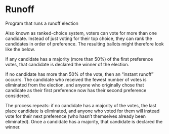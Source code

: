 # Runoff
Program that runs a runoff election

Also known as ranked-choice system, voters can vote for more than one candidate. Instead of just voting for their top choice, they can rank the candidates in order of preference. The resulting ballots might therefore look like the below.

If any candidate has a majority (more than 50%) of the first preference votes, that candidate is declared the winner of the election.

If no candidate has more than 50% of the vote, then an “instant runoff” occurrs. The candidate who received the fewest number of votes is eliminated from the election, and anyone who originally chose that candidate as their first preference now has their second preference considered. 

The process repeats: if no candidate has a majority of the votes, the last place candidate is eliminated, and anyone who voted for them will instead vote for their next preference (who hasn’t themselves already been eliminated). Once a candidate has a majority, that candidate is declared the winner.
